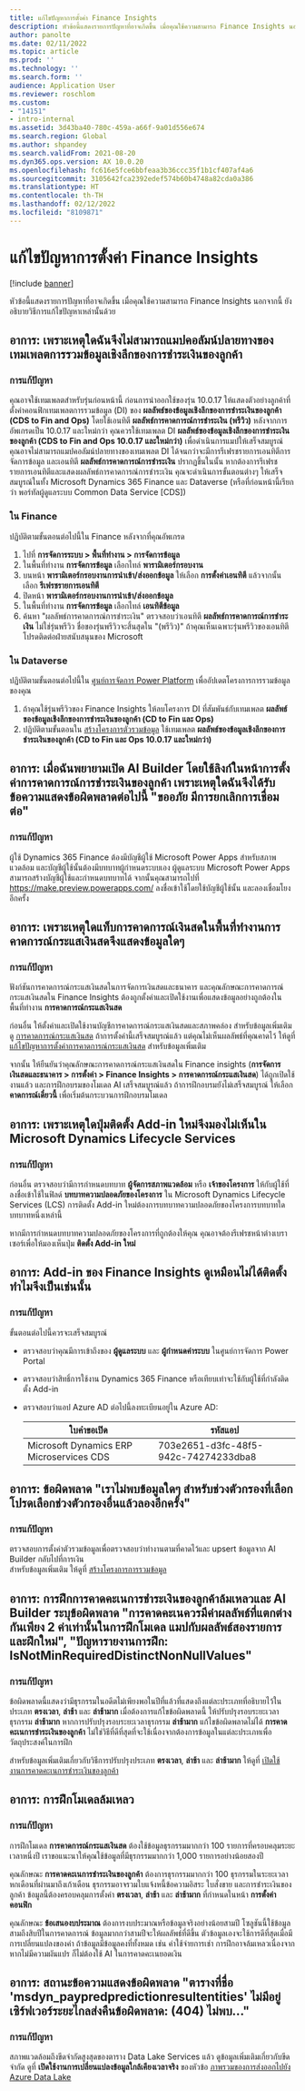 ```yaml
---
title: แก้ไขปัญหาการตั้งค่า Finance Insights
description: หัวข้อนี้แสดงรายการปัญหาที่อาจเกิดขึ้น เมื่อคุณใช้ความสามารถ Finance Insights นอกจากนี้ ยังอธิบายวิธีการแก้ไขปัญหาเหล่านั้นด้วย
author: panolte
ms.date: 02/11/2022
ms.topic: article
ms.prod: ''
ms.technology: ''
ms.search.form: ''
audience: Application User
ms.reviewer: roschlom
ms.custom:
- "14151"
- intro-internal
ms.assetid: 3d43ba40-780c-459a-a66f-9a01d556e674
ms.search.region: Global
ms.author: shpandey
ms.search.validFrom: 2021-08-20
ms.dyn365.ops.version: AX 10.0.20
ms.openlocfilehash: fc616e5fce6bbfeaa3b36ccc35f1b1cf407af4a6
ms.sourcegitcommit: 3105642fca2392edef574b60b4748a82cda0a386
ms.translationtype: HT
ms.contentlocale: th-TH
ms.lasthandoff: 02/12/2022
ms.locfileid: "8109871"
---
```

# <a name="troubleshoot-finance-insights-setup-issues"></a>แก้ไขปัญหาการตั้งค่า Finance Insights

[!include [banner](../includes/banner.md)]

หัวข้อนี้แสดงรายการปัญหาที่อาจเกิดขึ้น เมื่อคุณใช้ความสามารถ Finance Insights นอกจากนี้ ยังอธิบายวิธีการแก้ไขปัญหาเหล่านั้นด้วย

## <a name="symptom-why-cant-i-map-the-customer-payment-insights-data-integration-template-destination-column"></a>อาการ: เพราะเหตุใดฉันจึงไม่สามารถแมปคอลัมน์ปลายทางของเทมเพลตการรวมข้อมูลเชิงลึกของการชำระเงินของลูกค้า

### <a name="resolution"></a>การแก้ปัญหา

คุณอาจใช้เทมเพลตสำหรับรุ่นก่อนหน้านี้ ก่อนการนำออกใช้ของรุ่น 10.0.17 ให้แสดงตัวอย่างลูกค้าที่ตั้งค่าคอนฟิกเทมเพลตการรวมข้อมูล (DI) ของ **ผลลัพธ์ของข้อมูลเชิงลึกของการชำระเงินของลูกค้า (CDS to Fin and Ops)** โดยใช้เอนทิตี **ผลลัพธ์การคาดการณ์การชำระเงิน (พรีวิว)** หลังจากการอัพเกรดเป็น 10.0.17 และใหม่กว่า คุณควรใช้เทมเพลต DI **ผลลัพธ์ของข้อมูลเชิงลึกของการชำระเงินของลูกค้า (CDS to Fin and Ops 10.0.17 และใหม่กว่า)** เพื่อดําเนินการแมปให้เสร็จสมบูรณ์ คุณอาจไม่สามารถแมปคอลัมน์ปลายทางของเทมเพลต DI ได้จนกว่าจะมีการรีเฟรชรายการเอนทิตีการจัดการข้อมูล และเอนทิตี **ผลลัพธ์การคาดการณ์การชำระเงิน** ปรากฏขึ้นในนั้น หากต้องการรีเฟรชรายการเอนทิตีและแสดงผลลัพธ์การคาดการณ์การชำระเงิน คุณจะดําเนินการขั้นตอนต่างๆ ให้เสร็จสมบูรณ์ในทั้ง Microsoft Dynamics 365 Finance และ Dataverse (หรือที่ก่อนหน้านี้เรียกว่า พอร์ทัลผู้ดูแลระบบ Common Data Service \[CDS\])

### <a name="in-finance"></a>ใน Finance

ปฏิบัติตามขั้นตอนต่อไปนี้ใน Finance หลังจากที่คุณอัพเกรด

1. ไปที่ **การจัดการระบบ \> พื้นที่ทำงาน \> การจัดการข้อมูล**
2. ในพื้นที่ทำงาน **การจัดการข้อมูล** เลือกไทล์ **พารามิเตอร์กรอบงาน**
3. บนหน้า **พารามิเตอร์กรอบงานการนําเข้า/ส่งออกข้อมูล** ให้เลือก **การตั้งค่าเอนทิตี** แล้วจากนั้น เลือก **รีเฟรชรายการเอนทิตี**
4. ปิดหน้า **พารามิเตอร์กรอบงานการนําเข้า/ส่งออกข้อมูล**
5. ในพื้นที่ทำงาน **การจัดการข้อมูล** เลือกไทล์ **เอนทิตีข้อมูล**
6. ค้นหา "ผลลัพธ์การคาดการณ์การชำระเงิน" ตรวจสอบว่าเอนทิตี **ผลลัพธ์การคาดการณ์การชำระเงิน** ไม่ใช่รุ่นพรีวิว ชื่อของรุ่นพรีวิวจะสิ้นสุดใน "(พรีวิว)" ถ้าคุณเห็นเฉพาะรุ่นพรีวิวของเอนทิตี โปรดติดต่อฝ่ายสนับสนุนของ Microsoft

### <a name="in-dataverse"></a>ใน Dataverse

ปฏิบัติตามขั้นตอนต่อไปนี้ใน [ศูนย์การจัดการ Power Platform](https://admin.powerplatform.microsoft.com/environments) เพื่ออัปเดตโครงการการรวมข้อมูลของคุณ

1. ถ้าคุณใช้รุ่นพรีวิวของ Finance Insights ให้ลบโครงการ DI ที่สัมพันธ์กับเทมเพลต **ผลลัพธ์ของข้อมูลเชิงลึกของการชำระเงินของลูกค้า (CD to Fin และ Ops)**
2. ปฏิบัติตามขั้นตอนใน [สร้างโครงการตัวรวมข้อมูล](create-data-integrate-project.md) ใช้เทมเพลต **ผลลัพธ์ของข้อมูลเชิงลึกของการชำระเงินของลูกค้า (CD to Fin และ Ops 10.0.17 และใหม่กว่า)**

## <a name="symptom-when-i-try-to-open-ai-builder-by-using-the-links-on-the-customer-payment-predictions-setup-page-why-do-i-receive-the-following-error-message-sorry-theres-been-a-disconnect"></a>อาการ: เมื่อฉันพยายามเปิด AI Builder โดยใช้ลิงก์ในหน้าการตั้งค่าการคาดการณ์การชำระเงินของลูกค้า เพราะเหตุใดฉันจึงได้รับข้อความแสดงข้อผิดพลาดต่อไปนี้ "ขออภัย มีการยกเลิกการเชื่อมต่อ"

### <a name="resolution"></a>การแก้ปัญหา

ผู้ใช้ Dynamics 365 Finance ต้องมีบัญชีผู้ใช้ Microsoft Power Apps สำหรับสภาพแวดล้อม และบัญชีผู้ใช้นั้นต้องมีบทบาทผู้กำหนดระบบเอง ผู้ดูแลระบบ Microsoft Power Apps สามารถสร้างบัญชีผู้ใช้และกําหนดบทบาทได้ จากนั้นคุณสามารถไปที่ <https://make.preview.powerapps.com/> ลงชื่อเข้าใช้โดยใช้บัญชีผู้ใช้นั้น และลองเชื่อมโยงอีกครั้ง

## <a name="symptom-why-doesnt-the-cash-forecast-tab-in-the-cash-flow-forecast-workspace-show-any-data"></a>อาการ: เพราะเหตุใดแท็บการคาดการณ์เงินสดในพื้นที่ทำงานการคาดการณ์กระแสเงินสดจึงแสดงข้อมูลใดๆ

### <a name="resolution"></a>การแก้ปัญหา

ฟังก์ชันการคาดการณ์กระแสเงินสดในการจัดการเงินสดและธนาคาร และคุณลักษณะการคาดการณ์กระแสเงินสดใน Finance Insights ต้องถูกตั้งค่าและเปิดใช้งานเพื่อแสดงข้อมูลอย่างถูกต้องในพื้นที่ทำงาน **การคาดการณ์กระแสเงินสด**

ก่อนอื่น ให้ตั้งค่าและเปิดใช้งานบัญชีการคาดการณ์กระแสเงินสดและสภาพคล่อง สำหรับข้อมูลเพิ่มเติม ดู [การคาดการณ์กระแสเงินสด](../cash-bank-management/cash-flow-forecasting.md) ถ้าการตั้งค่านี้เสร็จสมบูรณ์แล้ว แต่คุณไม่เห็นผลลัพธ์ที่คุณคาดไว้ ให้ดูที่ [แก้ไขปัญหาการตั้งค่าการคาดการณ์กระแสเงินสด](../cash-bank-management/cash-flow-forecasting-tsg.md) สำหรับข้อมูลเพิ่มเติม

จากนั้น ให้ยืนยันว่าคุณลักษณะการคาดการณ์กระแสเงินสดใน Finance insights (**การจัดการเงินสดและธนาคาร \> การตั้งค่า \> Finance Insights \> การคาดการณ์กระแสเงินสด**) ได้ถูกเปิดใช้งานแล้ว และการฝึกอบรมของโมเดล AI เสร็จสมบูรณ์แล้ว ถ้าการฝึกอบรมยังไม่เสร็จสมบูรณ์ ให้เลือก **คาดการณ์เดี๋ยวนี้** เพื่อเริ่มต้นกระบวนการฝึกอบรมโมเดล

## <a name="symptom-why-isnt-the-install-a-new-add-in-button-visible-in-microsoft-dynamics-lifecycle-services"></a>อาการ: เพราะเหตุใดปุ่มติดตั้ง Add-in ใหม่จึงมองไม่เห็นใน Microsoft Dynamics Lifecycle Services

### <a name="resolution"></a>การแก้ปัญหา

ก่อนอื่น ตรวจสอบว่ามีการกำหนดบทบาท **ผู้จัดการสภาพแวดล้อม** หรือ **เจ้าของโครงการ** ให้กับผู้ใช้ที่ลงชื่อเข้าใช้ในฟิลด์ **บทบาทความปลอดภัยของโครงการ** ใน Microsoft Dynamics Lifecycle Services (LCS) การติดตั้ง Add-in ใหม่ต้องการบทบาทความปลอดภัยของโครงการบทบาทใดบทบาทหนึ่งเหล่านี้

หากมีการกำหนดบทบาทความปลอดภัยของโครงการที่ถูกต้องให้คุณ คุณอาจต้องรีเฟรชหน้าต่างเบราเซอร์เพื่อให้มองเห็นปุ่ม **ติดตั้ง Add-in ใหม่**

## <a name="symptom-the-finance-insights-add-in-doesnt-seem-to-be-installing-why-is-that"></a>อาการ: Add-in ของ Finance Insights ดูเหมือนไม่ได้ติดตั้ง ทำไมจึงเป็นเช่นนั้น

### <a name="resolution"></a>การแก้ปัญหา

ขั้นตอนต่อไปนี้ควรจะเสร็จสมบูรณ์

- ตรวจสอบว่าคุณมีการเข้าถึงของ **ผู้ดูแลระบบ** และ **ผู้กำหนดค่าระบบ** ในศูนย์การจัดการ Power Portal
- ตรวจสอบว่าสิทธิ์การใช้งาน Dynamics 365 Finance หรือเทียบเท่าจะใช้กับผู้ใช้ที่กำลังติดตั้ง Add-in
- ตรวจสอบว่าแอป Azure AD ต่อไปนี้ลงทะเบียนอยู่ใน Azure AD: 

  | ใบคำขอเปิด                  | รหัสแอป           |
  | ---------------------------- | ---------------- |
  | Microsoft Dynamics ERP Microservices CDS | 703e2651-d3fc-48f5-942c-74274233dba8 | 
  
## <a name="symptom-error-we-didnt-find-any-data-for-the-selected-filter-range-please-select-a-different-filter-range-and-try-again"></a>อาการ: ข้อผิดพลาด "เราไม่พบข้อมูลใดๆ สำหรับช่วงตัวกรองที่เลือก โปรดเลือกช่วงตัวกรองอื่นแล้วลองอีกครั้ง" 

### <a name="resolution"></a>การแก้ปัญหา

ตรวจสอบการตั้งค่าตัวรวมข้อมูลเพื่อตรวจสอบว่าทำงานตามที่คาดไว้และ upsert ข้อมูลจาก AI Builder กลับไปที่การเงิน  
สำหรับข้อมูลเพิ่มเติม ให้ดูที่ [สร้างโครงการการรวมข้อมูล](../finance-insights/create-data-integrate-project.md)

## <a name="symptom-customer-payment-prediction-training-failed-and-the-ai-builder-error-states-prediction-should-have-only-2-distinct-outcome-values-to-train-the-model-map-to-two-outcomes-and-retrain-training-report-issue-isnotminrequireddistinctnonnullvalues"></a>อาการ: การฝึกการคาดคะเนการชำระเงินของลูกค้าล้มเหลวและ AI Builder ระบุข้อผิดพลาด "การคาดคะเนควรมีค่าผลลัพธ์ที่แตกต่างกันเพียง 2 ค่าเท่านั้นในการฝึกโมเดล แมปกับผลลัพธ์สองรายการและฝึกใหม่", "ปัญหารายงานการฝึก: IsNotMinRequiredDistinctNonNullValues"

### <a name="resolution"></a>การแก้ปัญหา

ข้อผิดพลาดนี้แสดงว่ามีธุรกรรมในอดีตไม่เพียงพอในปีที่แล้วที่แสดงถึงแต่ละประเภทที่อธิบายไว้ในประเภท **ตรงเวลา**, **ล่าช้า** และ **ล่าช้ามาก** เมื่อต้องการแก้ไขข้อผิดพลาดนี้ ให้ปรับปรุงรอบระยะเวลาธุรกรรม **ล่าช้ามาก** หากการปรับปรุงรอบระยะเวลาธุรกรรม **ล่าช้ามาก** แก้ไขข้อผิดพลาดไม่ได้ **การคาดคะเนการชำระเงินของลูกค้า** ไม่ใช่วิธีที่ดีที่สุดที่จะใช้เนื่องจากต้องการข้อมูลในแต่ละประเภทเพื่อวัตถุประสงค์ในการฝึก

สำหรับข้อมูลเพิ่มเติมเกี่ยวกับวิธีการปรับปรุงประเภท **ตรงเวลา**, **ล่าช้า** และ **ล่าช้ามาก** ให้ดูที่ [เปิดใช้งานการคาดคะเนการชำระเงินของลูกค้า](../finance-insights/enable-cust-paymnt-prediction.md)

## <a name="symptom-model-training-failed"></a>อาการ: การฝึกโมเดลล้มเหลว

### <a name="resolution"></a>การแก้ปัญหา

การฝึกโมเดล **การคาดการณ์กระแสเงินสด** ต้องใช้ข้อมูลธุรกรรมมากกว่า 100 รายการที่ครอบคลุมระยะเวลาหนึ่งปี เราขอแนะนาให้คุณใช้ข้อมูลที่มีธุรกรรมมากกว่า 1,000 รายการอย่างน้อยสองปี

คุณลักษณะ **การคาดคะเนการชำระเงินของลูกค้า** ต้องการธุรกรรมมากกว่า 100 ธุรกรรมในระยะเวลาหกเดือนที่ผ่านมาถึงเก้าเดือน ธุรกรรมอาจรวมใบแจ้งหนี้ข้อความอิสระ ใบสั่งขาย และการชำระเงินของลูกค้า ข้อมูลนี้ต้องครอบคลุมการตั้งค่า **ตรงเวลา**, **ล่าช้า** และ **ล่าช้ามาก** ที่กำหนดในหน้า **การตั้งค่าคอนฟิก**    

คุณลักษณะ **ข้อเสนองบประมาณ** ต้องการงบประมาณหรือข้อมูลจริงอย่างน้อยสามปี โซลูชันนี้ใช้ข้อมูลสามถึงสิบปีในการคาดการณ์ ข้อมูลมากกว่าสามปีจะให้ผลลัพธ์ที่ดีขึ้น ตัวข้อมูลเองจะใช้การดีที่สุดเมื่อมีการเปลี่ยนแปลงของค่า ถ้าข้อมูลมีข้อมูลคงที่ทั้งหมด เช่น ค่าใช้จ่ายการเช่า การฝึกอาจล้มเหลวเนื่องจากหากไม่มีความผันแปร ก็ไม่ต้องใช้ AI ในการคาดคะเนยอดเงิน

## <a name="symptom-error-message-states-that-the-table-with-name-msdyn_paypredpredictionresultentities-does-not-exist-the-remote-server-returned-an-error-404-not-found"></a>อาการ: สถานะข้อความแสดงข้อผิดพลาด "ตารางที่ชื่อ 'msdyn_paypredpredictionresultentities' ไม่มีอยู่ เซิร์ฟเวอร์ระยะไกลส่งคืนข้อผิดพลาด: (404) ไม่พบ..."

### <a name="resolution"></a>การแก้ปัญหา

สภาพแวดล้อมถึงขีดจํากัดสูงสุดของตาราง Data Lake Services แล้ว ดูข้อมูลเพิ่มเติมเกี่ยวกับขีดจํากัด ดูที่ **เปิดใช้งานการเปลี่ยนแปลงข้อมูลใกล้เคียงเวลาจริง** ของหัวข้อ [ภาพรวมของการส่งออกไปยัง Azure Data Lake](../../fin-ops-core/dev-itpro/data-entities/Azure-Data-Lake-GA-version-overview.md)
